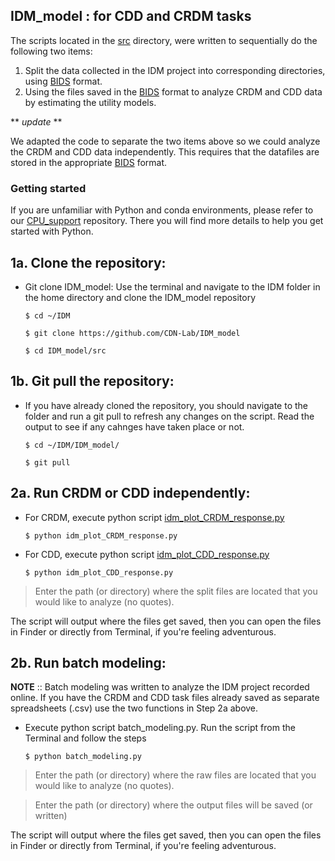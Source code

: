 ## IDM_model : for CDD and CRDM tasks

The scripts located in the [src](src) directory, were written to sequentially do the following two items: 
1. Split the data collected in the IDM project into corresponding directories, using [BIDS](https://bids.neuroimaging.io/) format.
2. Using the files saved in the [BIDS](https://bids.neuroimaging.io/) format to analyze CRDM and CDD data by estimating the utility models. 

** *update* **

We adapted the code to separate the two items above so we could analyze the CRDM and CDD data independently. This requires that the datafiles are stored in the appropriate [BIDS](https://bids.neuroimaging.io/) format.

### Getting started

If you are unfamiliar with Python and conda environments, please refer to our [CPU_support](https://github.com/CDN-Lab/CPU_support) repository. There you will find more details to help you get started with Python.

## 1a. Clone the repository:

- Git clone IDM_model: Use the terminal and navigate to the IDM folder in the home directory and clone the IDM_model repository

    `$ cd ~/IDM`

    `$ git clone https://github.com/CDN-Lab/IDM_model `

    `$ cd IDM_model/src`

## 1b. Git pull the repository:

- If you have already cloned the repository, you should navigate to the folder and run a git pull to refresh any changes on the script. Read the output to see if any cahnges have taken place or not.

    `$ cd ~/IDM/IDM_model/`

    `$ git pull`


## 2a. Run CRDM or CDD independently:

- For CRDM, execute python script [idm_plot_CRDM_response.py](src/idm_plot_CRDM_response.py)

    `$ python idm_plot_CRDM_response.py`

- For CDD, execute python script [idm_plot_CDD_response.py](src/idm_plot_CDD_response.py)

    `$ python idm_plot_CDD_response.py`

> Enter the path (or directory) where the split files are located that you would like to analyze (no quotes).  

The script will output where the files get saved, then you can open the files in Finder or directly from Terminal, if you're feeling adventurous. 

## 2b. Run batch modeling:

**NOTE** :: Batch modeling was written to analyze the IDM project recorded online. If you have the CRDM and CDD task files already saved as separate spreadsheets (.csv) use the two functions in Step 2a above.

- Execute python script batch_modeling.py. Run the script from the Terminal and follow the steps 

    `$ python batch_modeling.py`

> Enter the path (or directory) where the raw files are located that you would like to analyze (no quotes).  

> Enter the path (or directory) where the output files will be saved (or written) 

The script will output where the files get saved, then you can open the files in Finder or directly from Terminal, if you're feeling adventurous. 

 

